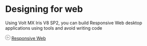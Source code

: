 
# Designing for web

Using Volt MX Iris V8 SP2, you can build Responsive Web desktop applications using tools and avoid writing code

![](Resources/overview_video.png) [Responsive Web](https://youtu.be/qfdRonVOStU)
